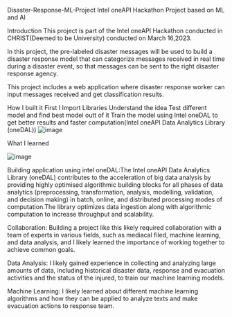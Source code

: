 Disaster-Response-ML-Project
Intel oneAPI Hackathon Project based on ML and AI

Introduction
This project is part of the Intel oneAPI Hackathon conducted in CHRIST(Deemed to be University) conducted on March 16,2023.

In this project, the pre-labeled disaster messages will be used to build a disaster response model that can categorize messages received in real time during a disaster event, so that messages can be sent to the right disaster response agency.

This project includes a web application where disaster response worker can input messages received and get classification results.

How I built it
First I Import Libraries
Understand the idea
Test different model and find best model outt of it
Train the model using Intel oneDAL to get better results and faster computation(Intel oneAPI Data Analytics Library (oneDAL))
![image](https://user-images.githubusercontent.com/115941994/226096558-61818795-2223-4cf8-a9df-69c482422036.png)



What I learned

![image](https://user-images.githubusercontent.com/115941994/226096566-9e71cc05-7bbc-479d-bbf8-1aa73b442d49.png)

Building application using intel oneDAL:The Intel oneAPI Data Analytics Library (oneDAL) contributes to the acceleration of big data analysis by providing highly optimised algorithmic building blocks for all phases of data analytics (preprocessing, transformation, analysis, modelling, validation, and decision making) in batch, online, and distributed processing modes of computation.The library optimizes data ingestion along with algorithmic computation to increase throughput and scalability.

Collaboration: Building a project like this likely required collaboration with a team of experts in various fields, such as mediacal filed, machine learning, and data analysis, and I likely learned the importance of working together to achieve common goals.

Data Analysis: I likely gained experience in collecting and analyzing large amounts of data, including historical disaster data, response and evacuation activities and the status of the injured, to train our machine learning models.

Machine Learning: I likely learned about different machine learning algorithms and how they can be applied to analyze texts and make evacuation actions to response team.
